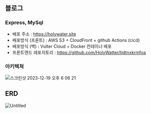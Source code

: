 ## 블로그

### Express, MySql

- 배포 주소 : https://holywater.site
- 배포방식 (프론트) : AWS S3 + CloudFront + github Actions (cicd)
- 배포방식 (백) : Vulter Cloud + Docker 컨테이너 배포
- 프론트엔드 레포지토리 : https://github.com/HolyWatter/tjdtnxkrmfoa

### 아키텍쳐

![스크린샷 2023-12-19 오후 6 06 21](https://github.com/HolyWatter/tjdtnxkrmfoa/assets/98324846/9cf99452-108d-49a6-99c8-a0398954793d)

## ERD

![Untitled](https://github.com/HolyWatter/tjdtnxkrmfoa/assets/98324846/dd615771-61fc-4779-a6ce-b060f36e05eb)
